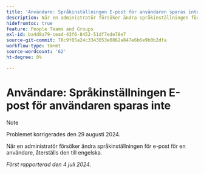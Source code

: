 ```yaml
---
title: 'Användare: Språkinställningen E-post för användaren sparas inte'
description: När en administratör försöker ändra språkinställningen för e-post för en användare, återställs den till engelska.
hidefromtoc: true
feature: People Teams and Groups
exl-id: ba4d8a79-cead-43f6-8452-51df7ede78e7
source-git-commit: 78c9f85a24c3343053e0862a847e6b6e9b0b2dfa
workflow-type: tm+mt
source-wordcount: '62'
ht-degree: 0%

---
```


# Användare: Språkinställningen E-post för användaren sparas inte

>[!NOTE]
>
>Problemet korrigerades den 29 augusti 2024.

När en administratör försöker ändra språkinställningen för e-post för en användare, återställs den till engelska.

_Först rapporterad den 4 juli 2024._
